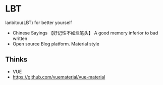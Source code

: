 # LBT
lanbitou(LBT) for better yourself

* Chinese Sayings 【好记性不如烂笔头】 A good memory inferior to bad written  
* Open source Blog platform. Material style




Thinks
---------------
* VUE
* https://github.com/vuematerial/vue-material
